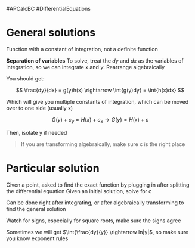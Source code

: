 #APCalcBC #DifferentialEquations 

# General solutions
Function with a constant of integration, not a definite function

**Separation of variables**
To solve, treat the $dy$ and $dx$ as the variables of integration, so we can integrate $x$ and $y$. Rearrange algebraically 

You should get:

$$
\frac{dy}{dx} = g(y)h(x) \rightarrow \int{g(y)dy} = \int{h(x)dx}
$$

Which will give you multiple constants of integration, which can be moved over to one side (usually x)

$$
G(y) + c_y = H(x) + c_x \rightarrow G(y) = H(x) + c 
$$

Then, isolate y if needed
> If you are transforming algebraically, make sure c is the right place

# Particular solution
Given a point, asked to find the exact function by plugging in after splitting the differential equation
Given an initial solution, solve for c

Can be done right after integrating, or after algebraically transforming to find the general solution

Watch for signs, especially for square roots, make sure the signs agree

Sometimes we will get $\int{\frac{dy}{y}} \rightarrow ln|y|$, so make sure you know exponent rules